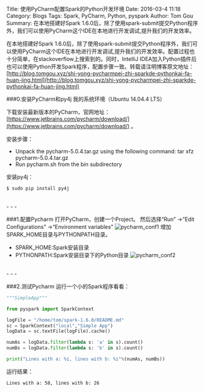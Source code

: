 Title: 使用PyCharm配置Spark的Python开发环境
Date: 2016-03-4 11:18
Category: Blogs
Tags: Spark, PyCharm, Python, pyspark
Author: Tom Gou
Summary: 在本地搭建好Spark 1.6.0后，除了使用spark-submit提交Python程序外，我们可以使用PyCharm这个IDE在本地进行开发调试,提升我们的开发效率。

在本地搭建好Spark 1.6.0后，除了使用spark-submit提交Python程序外，我们可以使用PyCharm这个IDE在本地进行开发调试,提升我们的开发效率。配置过程也十分简单，在stackoverflow上搜索到的。同时，IntelliJ IDEA加入Python插件后也可以使用Python开发Spark程序，配置步骤一致。转载请注明博客原文地址：[http://blog.tomgou.xyz/shi-yong-pycharmpei-zhi-sparkde-pythonkai-fa-huan-jing.html](http://blog.tomgou.xyz/shi-yong-pycharmpei-zhi-sparkde-pythonkai-fa-huan-jing.html)

###0.安装PyCharm和py4j
我的系统环境（Ubuntu 14.04.4 LTS）

下载安装最新版本的PyCharm，官网地址：[https://www.jetbrains.com/pycharm/download/](https://www.jetbrains.com/pycharm/download/) 。

安装步骤：

- Unpack the pycharm-5.0.4.tar.gz using the following command: tar xfz pycharm-5.0.4.tar.gz
- Run pycharm.sh from the bin subdirectory

安装py4j：
```bash
$ sudo pip install py4j
```

<br />
- - -

###1.配置Pycharm
打开PyCharm，创建一个Project。
然后选择“Run” ->“Edit Configurations” ->“Environment variables”
![pycharm_conf1](http://7xra46.com1.z0.glb.clouddn.com/blog4_pycharm/pycharm_conf1.png)
增加SPARK_HOME目录与PYTHONPATH目录。
- SPARK_HOME:Spark安装目录
- PYTHONPATH:Spark安装目录下的Python目录
![pycharm_conf2](http://7xra46.com1.z0.glb.clouddn.com/blog4_pycharm/pycharm_conf2.png)

<br />
- - -

###2.测试Pycharm
运行一个小的Spark程序看看：
```python
"""SimpleApp"""

from pyspark import SparkContext

logFile = "/home/tom/spark-1.6.0/README.md"
sc = SparkContext("local","Simple App")
logData = sc.textFile(logFile).cache()

numAs = logData.filter(lambda s: 'a' in s).count()
numBs = logData.filter(lambda s: 'b' in s).count()

print("Lines with a: %i, lines with b: %i"%(numAs, numBs))
```
运行结果：
```
Lines with a: 58, lines with b: 26
```
